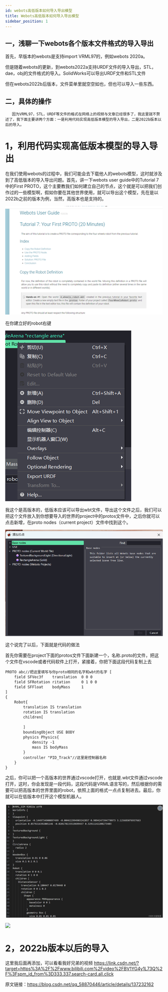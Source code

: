 ```yaml
---
id: webots高低版本如何导入导出模型
title: Webots高低版本如何导入导出模型
sidebar_position: 1
---
```


## 一，浅聊一下webots各个版本文件格式的导入导出
首先，早版本的webots是支持import VRML97的，例如webots 2020a。

但是随着webots的更新，到webots2022a支持URDF文件的导入导出，STL，dae，obj的文件格式的导入。SolidWorks可以导出URDF文件和STL文件

但在webots2022b后版本，文件菜单里就空空如也，但也可以导入一些东西。

## 二，具体的操作
       因为VRML97，STL，URDF等文件的格式在网络上的视频与文章已经很多了，我这里就不赘述了，我下面主要讲两个方面：一是利用代码实现高低版本模型的导入导出，二是2022b版本以后的导入。

# 1，利用代码实现高低版本模型的导入导出
在我们使用webots的过程中，我们可能会去下载他人的webots模型，这时就涉及到了高低版本的导入导出问题。首先，讲一下webots user guide中的Tutorial 7中的First PROTO，这个主要教我们如何建立自己的节点，这个就是可以把我们创作过的一些模型啊，假如你要在其他世界使用，就可以导出这个模型，先在是以2022b之前的版本为例，当然，高版本也是支持的。

![](./img/1.png)

在你建立好的robot右键

![](./img/2.png)

我这个是高版本的，低版本应该可以导出wbt文件，导出这个文件之后，我们可以把这个文件放入到你想要导入的世界的project中的protos文件中，之后你就可以点击新增，在proto nodes（current project）文件中找到这个。

![](./img/3.png)

这个说完了以后，下面就是代码的做法

首先你需要在project下面的protos文件下面新建一个，名称.proto的文件，把这个文件在vscode或者代码软件上打开，紧接着，你把下面这段代码复制上去

```
PROTO abc//把这里填写与你proto相同的名字和wbt的名字 [
    field SFVec3f    translation  0 0 0
    field SFRotation ritation     0 1 0 0
    field SFFloat    bodyMass     1
]
{
    Robot{
        translation IS translation
        rotation IS translation
        children[
            
        ]
        boundingObject USE BODY
        physics Physics{
            density -1
            mass IS bodyMass
        }
        controller "PID_Track"//这里是控制器名称
    }
}
```

之后，你可以把一个高版本的世界通过vscode打开，也就是.wbt文件通过vscode打开，这时，你会发现是一段代码，这段代码是VRML语言写的，然后根据你的需要可以把高版本的世界里面的robot，依照上面的格式一点点复制进去。最后，你就可以在低版本中打开这个模型机器人。

![](./img/4.png)


![](https://crp.top/img/20200605163136.png)

# 2，2022b版本以后的导入
这里我后面再添加，可以看看我好兄弟的视频
https://link.csdn.net/?target=https%3A%2F%2Fwww.bilibili.com%2Fvideo%2FBV1YG4y1L73Q%2F%3Fspm_id_from%3D333.337.search-card.all.click

原文链接：https://blog.csdn.net/qq_58870446/article/details/137232162

